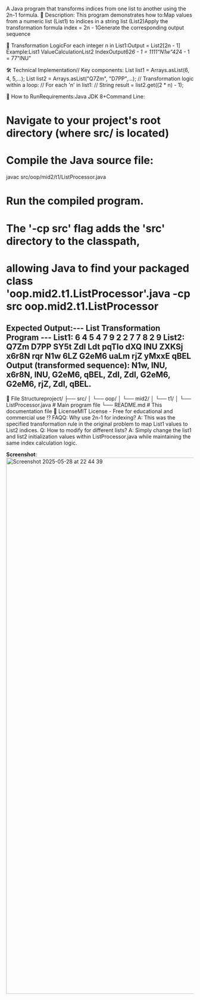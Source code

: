 A Java program that transforms indices from one list to another using the 2n-1 formula.
📖 Description: This program demonstrates how to:Map values from a numeric list (List1) to indices in a string list (List2)Apply the transformation formula index = 2n - 1Generate the corresponding output sequence

🧮 Transformation LogicFor each integer n in List1:Output = List2[2n - 1]
Example:List1 ValueCalculationList2 IndexOutput62*6 - 1 = 1111"N1w"42*4 - 1 = 77"lNU"

🛠️ Technical Implementation// 
Key components:
List<Integer> list1 = Arrays.asList(6, 4, 5,...);
List<String> list2 = Arrays.asList("Q7Zm", "D7PP",...);
// Transformation logic within a loop:
// For each 'n' in list1:
// String result = list2.get((2 * n) - 1);

🚀 How to RunRequirements:Java JDK 8+Command Line:
# Navigate to your project's root directory (where src/ is located)
# Compile the Java source file:
javac src/oop/mid2/t1/ListProcessor.java
# Run the compiled program.
# The '-cp src' flag adds the 'src' directory to the classpath,
# allowing Java to find your packaged class 'oop.mid2.t1.ListProcessor'.java -cp src oop.mid2.t1.ListProcessor
Expected Output:--- List Transformation Program ---
List1: 6 4 5 4 7 9 2 2 7 7 8 2 9
List2: Q7Zm D7PP SY5t ZdI Ldt pqTIo dXQ lNU ZXKSj x6r8N rqr N1w 6LZ G2eM6 uaLm rjZ yMxxE qBEL
Output (transformed sequence):
N1w, lNU, x6r8N, lNU, G2eM6, qBEL, ZdI, ZdI, G2eM6, G2eM6, rjZ, ZdI, qBEL.
-----------------------------------
📝 File Structureproject/
├── src/
│   └── oop/
│       └── mid2/
│           └── t1/
│               └── ListProcessor.java  # Main program file
└── README.md                       # This documentation file
📜 LicenseMIT License - Free for educational and commercial use
⁉️ FAQQ: Why use 2n-1 for indexing?
A: This was the specified transformation rule in the original problem to map List1 values to List2 indices.
Q: How to modify for different lists?
A: Simply change the list1 and list2 initialization values within ListProcessor.java while maintaining the same index calculation logic.

**Screenshot**: <img width="1440" alt="Screenshot 2025-05-28 at 22 44 39" src="https://github.com/user-attachments/assets/c0e5351c-9e8c-4050-ba1f-d8487120f113" />
